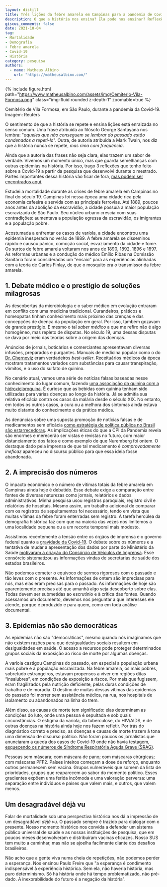 ```yaml
---
layout: distill
title: Três lições da febre amarela em Campinas para a pandemia de Covid-19
description: O que a história nos ensina? Ela pode nos ensinar? Reflexões a partir da pesquisa que desenvolvi sobre a mortalidade em Campinas no século 19.
giscus_comments: false
date: 2021-10-04
tag:
- Mortalidade
- Demografia
- Febre amarela
- Covid-19
- História
category: pesquisa
authors:
  - name: Matheus Albino
    url: "https://matheusalbino.com/"
---
```


{% include figure.html path="https://www.matheusalbino.com/assets/img/Cemiterio-Vila-Formosa.png" class="img-fluid rounded z-depth-1" zoomable=true %}
<figcaption class="caption">Cemitério de Vila Formosa, em São Paulo, durante a pandemia da Covid-19. Imagem: Reuters</figcaption>

O sentimento de que a história se repete e ensina lições está enraizada no senso comum. Uma frase atribuída ao filósofo George Santayana nos lembra: "*aqueles que não conseguem se lembrar do passado estão condenados a repetí-lo*". Outra, de autoria atribuída a Mark Twain, nos diz que a história nunca se repete, *mas rima com frequência*.

Ainda que a autoria das frases não seja clara, elas trazem um sabor de verdade. Vivemos um momento único, mas que guarda semelhanças com outras epidemias na história. Por isso, trago <span class="evidence">3 reflexões que tenho feito sobre a Covid-19 a partir da pesquisa que desenvolvi durante o mestrado</span>. Partes importantes dessa história vão ficar de fora, [mas podem ser encontrados aqui](https://www.youtube.com/watch?v=j94tYcajkkM&ab_channel=Nepo-Unicamp).

Estudei a mortalidade durante as crises de febre amarela em Campinas no final do século 19. Campinas foi nessa época uma cidade rica pela economia cafeeira e servida com as principais ferrovias. Até 1889, poucos anos antes da abolição da escravidão, a cidade possuía a maior população escravizada de São Paulo. Seu núcleo urbano crescia com suas contradições: aumentava a população egressa da escravidão, os imigrantes e a população pobre.

Acostumada a enfrentar os casos de varíola, a cidade encontrou uma epidemia inesperada no verão de 1889. A febre amarela se disseminou rápido e causou pânico, comoção social, esvaziamento da cidade e fome. Os surtos de febre amarela voltaram nos anos de 1890, 1892, 1896 e 1897. As reformas urbanas e a condução do médico Emílio Ribas na Comissão Sanitária foram consideradas um "ensaio" para as experiências alinhadas com a teoria de Carlos Finlay, de que o mosquito era o transmissor da febre amarela.

## 1. Debate médico e o prestígio de soluções milagrosas

As descobertas da microbiologia e o saber médico em evolução entraram em conflito com uma medicina tradicional. Curandeiros, práticos e homeopatas tinham conhecimento mais próximo das crenças e das concepções de doença da população em geral. Por isso, também gozavam de grande prestígio. E mesmo o tal *saber médico* a que me refiro não é algo homogêneo, mas repleto de disputas. No século 19, uma dessas disputas se dava por meio das teorias sobre a origem das doenças.

Anúncios de jornais, boticários e comerciantes apresentavam diversas infusões, preparados e purgantes. Manuais de medicina popular como o do [Dr. Chernoviz](https://www.revistahcsm.coc.fiocruz.br/o-dicionario-do-dr-chernoviz-para-leigos-e-medicos/) eram verdadeiros *best-seller*. Receituários médicos da época mostram tratamentos variados com substâncias para causar transpiração, vômitos, e o uso do sulfato de quinino.

No cenário atual, vemos uma série de notícias falsas baseadas nesse conhecimento do lugar comum, fazendo [uma associação da quinina com a hidroxicloroquina](https://g1.globo.com/fato-ou-fake/coronavirus/noticia/2020/05/19/e-fake-que-cha-da-casca-de-quina-quina-seja-eficaz-contra-o-coronavirus.ghtml). É curioso que as bebidas com quinina tenham sido utilizadas para várias doenças ao longo da história. Já se admitia sua relativa eficácia contra os casos da malária desde o século XIX. No entanto, em todos os outros casos, a cura ou a melhora dos sintomas ainda estava muito distante do conhecimento e da prática médica.

<span class="evidence">As denúncias sobre uma suposta promoção de notícias falsas e de medicamentos sem eficácia [como estratégia de política pública no Brasil são estarrecedoras](https://www1.folha.uol.com.br/poder/2021/09/cpi-ve-elo-de-conselhos-de-medicina-com-prevent-e-gabinete-paralelo-na-adocao-do-kit-covid.shtml)</span>. As implicações éticas do que a CPI da Pandemia revela são enormes e merecerão ser vistas e revistas no futuro, com maior distanciamento dos fatos e como exemplo de que Nuremberg foi ontem. O destaque dado pela imprensa de que tal medicamento é *comprovadamente ineficaz* apareceu no discurso público para que essa ideia fosse abandonada.

## 2. A imprecisão dos números

O impacto econômico e o número de vítimas totais da febre amarela em Campinas ainda hoje é debatido. Esse debate exige a comparação entre fontes de diversas naturezas como jornais, relatórios e dados administrativos. Minha pesquisa usou registros paroquiais, registro civil e relatórios de hospitais. Mesmo assim, um trabalho adicional de comparar com os registros de sepultamentos foi necessário, tendo em vista que muitas vítimas da febre foram enterradas sem registro. A tarefa hercúlea da demografia histórica faz com que na maioria das vezes nos limitemos a uma localidade pequena ou a um recorte temporal mais modesto.

Assistimos recentemente a tensão entre os órgãos de imprensa e o governo federal quanto a [gravidade da Covid-19](https://www.em.com.br/app/noticia/politica/2021/03/24/interna_politica,1250005/ha-um-ano-bolsonaro-chamava-covid-de-gripezinha-em-rede-nacional-relembre.shtml). O debate sobre os números e a tentativa de mudar a apresentação dos dados por parte do Ministério da Saúde [motivaram a criação do Consórcio de Veículos de Imprensa](https://g1.globo.com/politica/noticia/2020/06/08/veiculos-de-comunicacao-formam-parceria-para-dar-transparencia-a-dados-de-covid-19.ghtml). Esse consórcio sistematizou as informações vindas de secretarias de saúde dos estados brasileiros.

<span class="evidence">Não podemos cometer o equívoco de sermos rigorosos com o passado e tão leves com o presente</span>. As informações de ontem são imprecisas para nós, mas elas eram precisas para o passado. As informações de hoje são aparentemente precisas até que amanhã algo seja descoberto sobre elas. <span class="evidence">Todas devem ser submetidas ao escrutínio e à crítica das fontes</span>. Quando acessamos um documento, devemos nos perguntar a que interesses ele atende, porque é produzido e para quem, como em toda análise documental.

## 3. Epidemias não são democráticas

As epidemias não são "democráticas", mesmo quando nós imaginamos que não existem razões para que desigualdades sociais resultem em desigualdades em saúde. <span class="evidence">O acesso a recursos pode proteger determinados grupos sociais da exposição ao risco de morte por algumas doenças</span>.

A varíola castigou Campinas do passado, em especial a população urbana mais pobre e a população escravizada. Na febre amarela, os mais pobres, sobretudo estrangeiros, estavam propensos a viver em regiões ditas “insalubres”, em condições de exposição a riscos. Por mais que fugissem, eram fragilizados pela nutrição deficiente, pelas duras condições de trabalho e de moradia. O destino de muitas dessas vítimas das epidemias do passado foi morrer sem assistência médica, na rua, nos hospitais de isolamento ou abandonados na linha do trem.

Além disso, as causas de morte tem significado: elas determinam as condições do luto, onde uma pessoa é sepultada e sob quais circunstâncias. O estigma da varíola, da tuberculose, do HIV/AIDS, e de outras doenças na história ainda hoje nos fazem refletir. <span class="evidence">Por trás do diagnóstico correto e preciso, as doenças e causas de morte trazem à tona uma dimensão de discurso político</span>. Não foram poucos os jornalistas que anunciaram a queda dos casos de Covid-19 onde não havia testagem, [esquecendo os números de Síndrome Respiratória Aguda Grave (SRAG)](https://twitter.com/delucca/status/1377715349467099143).

Pessoas sem máscara; com máscara de pano; com máscaras cirúrgicas; com máscaras PFF2. Países inteiros começam a dose de reforço, enquanto outros permanecem sem vacina. Grupos vulneráveis que somem da lista de prioridades, grupos que reaparecem ao sabor do momento político. Esses gradientes expõem uma ferida incômoda e uma valoração perversa: <span class="evidence">uma separação entre indivíduos e países que valem mais, e outros, que valem menos</span>.

## Um desagradável déjà vu

Falar de mortalidade sob uma perspectiva histórica nos dá a impressão de um desagradável *déjà vu*. O passado sempre é trazido para dialogar com o presente. Nosso momento histórico nos convida a defender um sistema público universal de saúde e as nossas instituições de pesquisa, que em poucos meses desenvolveram e distribuíram vacinas eficazes. Nosso SUS tem muito a caminhar, mas não se ajoelha facilmente diante dos desafios brasileiros.

Não acho que a gente viva numa cheia de repetições, não podemos perder a esperança. Nos ensinou Paulo Freire que "a esperança é condimento indispensável à experiência histórica. Sem ela, não haveria história, mas puro determinismo. Só há história onde há tempo problematizado, não pré-dado. <span class="evidence">A inexorabilidade do futuro é a negação da história</span>".
